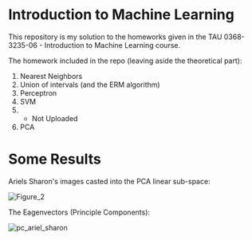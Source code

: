 # Introduction to Machine Learning
This repository is my solution to the homeworks given in the TAU 0368-3235-06 - Introduction to Machine Learning course.   

The homework included in the repo (leaving aside the theoretical part):
1. Nearest Neighbors
2. Union of intervals (and the ERM algorithm)
3. Perceptron
4. SVM
5. - Not Uploaded
6. PCA

# Some Results
<p>
Ariels Sharon's images casted into the PCA linear sub-space:
</p>

![Figure_2](https://user-images.githubusercontent.com/67804152/219490242-b52f447a-1888-4945-9937-ad5ea820bac8.png)

<p>
The Eagenvectors (Principle Components):
</p>

![pc_ariel_sharon](https://user-images.githubusercontent.com/67804152/219490639-639ce885-717e-4a21-87cf-69b249ae7299.png)
